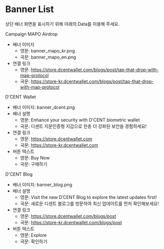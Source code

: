 # Banner List
상단 배너 화면을 표시하기 위해 아래의 Data를 이용해 주세요. 

Campaign MAPO Airdrop
- 배너 이미지
    - 영문: banner_mapo_kr.png
    - 국문: banner_mapo_en.png
- 연결 링크
    - 영문: https://store.dcentwallet.com/blogs/post/tap-that-drop-with-map-protocol
    - 국문: https://store-kr.dcentwallet.com/blogs/post/tap-that-drop-with-map-protocol

D'CENT Wallet 
- 배너 이미지: banner_dcent.png
- 배너 설명
    - 영문: Enhance your security with D'CENT biometric wallet
    - 국문: 디센트 지문인증형 지갑으로 한층 더 강화된 보안을 경험하세요!
- 연결 링크
    - 영문: https://store.dcentwallet.com
    - 국문: https://store-kr.dcentwallet.com
- 버튼 텍스트
    - 영문: Buy Now
    - 국문: 구매하기

D'CENT Blog 
- 배너 이미지: banner_blog.png
- 배너 설명
    - 영문: Visit the new D’CENT Blog to explore the latest updates first!
    - 국문: 새로운 디센트 블로그를 방문하여 최신 업데이트를 먼저 확인해보세요!
- 연결 링크
    - 영문: https://store.dcentwallet.com/blogs/post
    - 국문: https://store-kr.dcentwallet.com/blogs/post
- 버튼 텍스트
    - 영문: Explore
    - 국문: 확인하기
